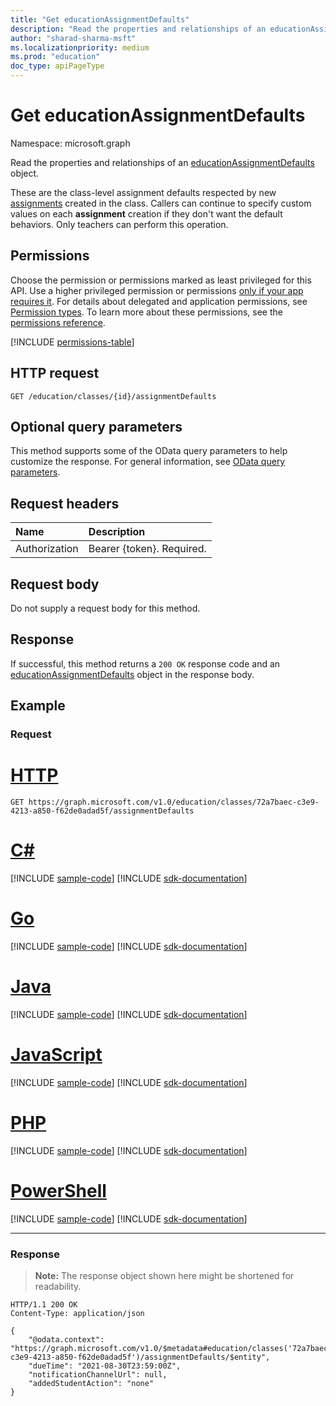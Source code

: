 ```yaml
---
title: "Get educationAssignmentDefaults"
description: "Read the properties and relationships of an educationAssignmentDefaults object."
author: "sharad-sharma-msft"
ms.localizationpriority: medium
ms.prod: "education"
doc_type: apiPageType
---
```


# Get educationAssignmentDefaults
Namespace: microsoft.graph

Read the properties and relationships of an [educationAssignmentDefaults](../resources/educationassignmentdefaults.md) object. 

These are the class-level assignment defaults respected by new [assignments](../resources/educationassignment.md) created in the class. Callers can continue to specify custom values on each **assignment** creation if they don't want the default behaviors. Only teachers can perform this operation.

## Permissions
Choose the permission or permissions marked as least privileged for this API. Use a higher privileged permission or permissions [only if your app requires it](/graph/permissions-overview#best-practices-for-using-microsoft-graph-permissions). For details about delegated and application permissions, see [Permission types](/graph/permissions-overview#permission-types). To learn more about these permissions, see the [permissions reference](/graph/permissions-reference).

<!-- { "blockType": "permissions", "name": "educationassignmentdefaults_get" } -->
[!INCLUDE [permissions-table](../includes/permissions/educationassignmentdefaults-get-permissions.md)]

## HTTP request

<!-- {
  "blockType": "ignored"
}
-->
``` http
GET /education/classes/{id}/assignmentDefaults
```

## Optional query parameters
This method supports some of the OData query parameters to help customize the response. For general information, see [OData query parameters](/graph/query-parameters).

## Request headers
|Name|Description|
|:---|:---|
|Authorization|Bearer {token}. Required.|

## Request body
Do not supply a request body for this method.

## Response

If successful, this method returns a `200 OK` response code and an [educationAssignmentDefaults](../resources/educationassignmentdefaults.md) object in the response body.

## Example

### Request

# [HTTP](#tab/http)
<!-- {
  "blockType": "request",
  "sampleKeys": ["72a7baec-c3e9-4213-a850-f62de0adad5f"],
  "name": "get_educationassignmentdefaults"
}
-->
``` http
GET https://graph.microsoft.com/v1.0/education/classes/72a7baec-c3e9-4213-a850-f62de0adad5f/assignmentDefaults
```

# [C#](#tab/csharp)
[!INCLUDE [sample-code](../includes/snippets/csharp/get-educationassignmentdefaults-csharp-snippets.md)]
[!INCLUDE [sdk-documentation](../includes/snippets/snippets-sdk-documentation-link.md)]

# [Go](#tab/go)
[!INCLUDE [sample-code](../includes/snippets/go/get-educationassignmentdefaults-go-snippets.md)]
[!INCLUDE [sdk-documentation](../includes/snippets/snippets-sdk-documentation-link.md)]

# [Java](#tab/java)
[!INCLUDE [sample-code](../includes/snippets/java/get-educationassignmentdefaults-java-snippets.md)]
[!INCLUDE [sdk-documentation](../includes/snippets/snippets-sdk-documentation-link.md)]

# [JavaScript](#tab/javascript)
[!INCLUDE [sample-code](../includes/snippets/javascript/get-educationassignmentdefaults-javascript-snippets.md)]
[!INCLUDE [sdk-documentation](../includes/snippets/snippets-sdk-documentation-link.md)]

# [PHP](#tab/php)
[!INCLUDE [sample-code](../includes/snippets/php/get-educationassignmentdefaults-php-snippets.md)]
[!INCLUDE [sdk-documentation](../includes/snippets/snippets-sdk-documentation-link.md)]

# [PowerShell](#tab/powershell)
[!INCLUDE [sample-code](../includes/snippets/powershell/get-educationassignmentdefaults-powershell-snippets.md)]
[!INCLUDE [sdk-documentation](../includes/snippets/snippets-sdk-documentation-link.md)]

---

### Response
>**Note:** The response object shown here might be shortened for readability.
<!-- {
  "blockType": "response",
  "truncated": true,
  "@odata.type": "microsoft.graph.educationAssignmentDefaults"
}
-->
``` http
HTTP/1.1 200 OK
Content-Type: application/json

{
    "@odata.context": "https://graph.microsoft.com/v1.0/$metadata#education/classes('72a7baec-c3e9-4213-a850-f62de0adad5f')/assignmentDefaults/$entity",
    "dueTime": "2021-08-30T23:59:00Z",
    "notificationChannelUrl": null,
    "addedStudentAction": "none"
}
```

